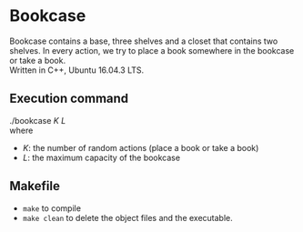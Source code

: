 # Bookcase
Bookcase contains a base, three shelves and a closet that contains two shelves. In every action, we try to place a book somewhere in the bookcase or take a book.<br/>Written in C++, Ubuntu 16.04.3 LTS.

## Execution command
./bookcase *K* *L* <br/>where
- *K*: the number of random actions (place a book or take a book)
- *L*: the maximum capacity of the bookcase

## Makefile
- `make` to compile
- `make clean` to delete the object files and the executable.
